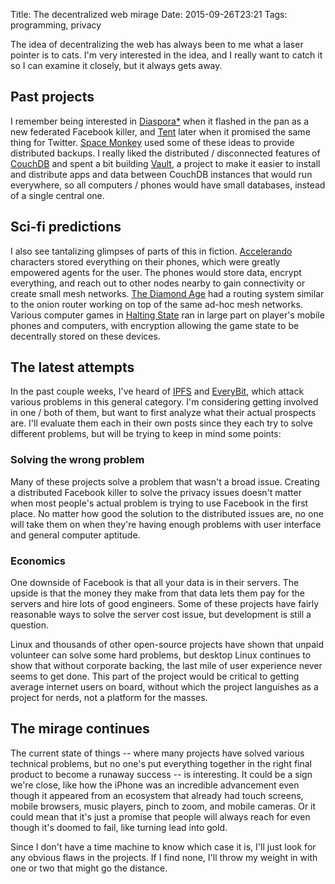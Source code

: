 Title: The decentralized web mirage
Date: 2015-09-26T23:21
Tags: programming, privacy

The idea of decentralizing the web has always been to me what a laser pointer is to cats. I'm very interested in the idea, and I really want to catch it so I can examine it closely, but it always gets away.

## Past projects
I remember being interested in [Diaspora*](https://diasporafoundation.org/) when it flashed in the pan as a new federated Facebook killer, and [Tent](https://tent.io/) later when it promised the same thing for Twitter. [Space Monkey](http://www.i-programmer.info/news/141-cloud-computing/5928-space-monkey-a-personal-distributed-cloud.html) used some of these ideas to provide distributed backups. I really liked the distributed / disconnected features of [CouchDB](http://couchdb.apache.org/) and spent a bit building [Vault](https://github.com/stevearm/vault), a project to make it easier to install and distribute apps and data between CouchDB instances that would run everywhere, so all computers / phones would have small databases, instead of a single central one.

## Sci-fi predictions
I also see tantalizing glimpses of parts of this in fiction. [Accelerando](https://en.wikipedia.org/wiki/Accelerando) characters stored everything on their phones, which were greatly empowered agents for the user. The phones would store data, encrypt everything, and reach out to other nodes nearby to gain connectivity or create small mesh networks. [The Diamond Age](https://en.wikipedia.org/wiki/The_Diamond_Age) had a routing system similar to the onion router working on top of the same ad-hoc mesh networks.  Various computer games in [Halting State](https://en.wikipedia.org/wiki/Halting_State) ran in large part on player's mobile phones and computers, with encryption allowing the game state to be decentrally stored on these devices.

## The latest attempts
In the past couple weeks, I've heard of [IPFS](https://ipfs.io/) and [EveryBit](https://www.everybit.com/), which attack various problems in this general category. I'm considering getting involved in one / both of them, but want to first analyze what their actual prospects are. I'll evaluate them each in their own posts since they each try to solve different problems, but will be trying to keep in mind some points:

### Solving the wrong problem
Many of these projects solve a problem that wasn't a broad issue. Creating a distributed Facebook killer to solve the privacy issues doesn't matter when most people's actual problem is trying to use Facebook in the first place. No matter how good the solution to the distributed issues are, no one will take them on when they're having enough problems with user interface and general computer aptitude.

### Economics
One downside of Facebook is that all your data is in their servers. The upside is that the money they make from that data lets them pay for the servers and hire lots of good engineers. Some of these projects have fairly reasonable ways to solve the server cost issue, but development is still a question.

Linux and thousands of other open-source projects have shown that unpaid volunteer can solve some hard problems, but desktop Linux continues to show that without corporate backing, the last mile of user experience never seems to get done. This part of the project would be critical to getting average internet users on board, without which the project languishes as a project for nerds, not a platform for the masses.

## The mirage continues
The current state of things -- where many projects have solved various technical problems, but no one's put everything together in the right final product to become a runaway success -- is interesting. It could be a sign we're close, like how the iPhone was an incredible advancement even though it appeared from an ecosystem that already had touch screens, mobile browsers, music players, pinch to zoom, and mobile cameras. Or it could mean that it's just a promise that people will always reach for even though it's doomed to fail, like turning lead into gold.

Since I don't have a time machine to know which case it is, I'll just look for any obvious flaws in the projects. If I find none, I'll throw my weight in with one or two that might go the distance.
